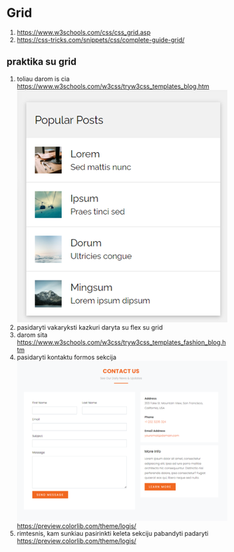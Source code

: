 # Grid

1. https://www.w3schools.com/css/css_grid.asp
2. https://css-tricks.com/snippets/css/complete-guide-grid/

## praktika su grid

1.  toliau darom is cia https://www.w3schools.com/w3css/tryw3css_templates_blog.htm
    ![](assets/2023-06-13-10-13-20.png)
2.  pasidaryti vakaryksti kazkuri daryta su flex su grid
3.  darom sita https://www.w3schools.com/w3css/tryw3css_templates_fashion_blog.htm
4.  pasidaryti kontaktu formos sekcija ![](assets/2023-06-13-11-54-53.png) https://preview.colorlib.com/theme/logis/
5.  rimtesnis, kam sunkiau pasirinkti keleta sekciju pabandyti padaryti https://preview.colorlib.com/theme/logis/

